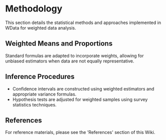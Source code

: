 # Methodology

This section details the statistical methods and approaches implemented in WData for weighted data analysis.

## Weighted Means and Proportions
Standard formulas are adapted to incorporate weights, allowing for unbiased estimators when data are not equally representative.

## Inference Procedures
- Confidence intervals are constructed using weighted estimators and appropriate variance formulas.
- Hypothesis tests are adjusted for weighted samples using survey statistics techniques.

## References
For reference materials, please see the 'References' section of this Wiki.
